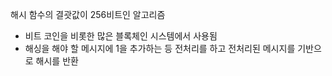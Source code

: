 해시 함수의 결괏값이 256비트인 알고리즘

- 비트 코인을 비롯한 많은 블록체인 시스템에서 사용됨
- 해싱을 해야 할 메시지에 1을 추가하는 등 전처리를 하고 전처리된 메시지를 기반으로 해시를 반환